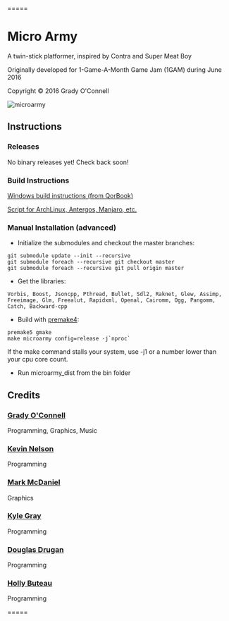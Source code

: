 =====

# Micro Army

A twin-stick platformer, inspired by Contra and Super Meat Boy

Originally developed for 1-Game-A-Month Game Jam (1GAM) during June 2016

Copyright &copy; 2016 Grady O'Connell

![microarmy](https://pbs.twimg.com/media/CkmOJYZUoAQVBDj.jpg:large)

## Instructions

### Releases

No binary releases yet!  Check back soon!

### Build Instructions

[Windows build instructions (from QorBook)](https://github.com/flipcoder/qor/blob/master/QorBook.md)

[Script for ArchLinux, Antergos, Manjaro, etc.](https://gist.github.com/flipcoder/041e534a1aa482ff1fd5cece57052f92)

### Manual Installation (advanced)

- Initialize the submodules and checkout the master branches:

```
git submodule update --init --recursive
git submodule foreach --recursive git checkout master
git submodule foreach --recursive git pull origin master
```

- Get the libraries:

```
Vorbis, Boost, Jsoncpp, Pthread, Bullet, Sdl2, Raknet, Glew, Assimp, Freeimage, Glm, Freealut, Rapidxml, Openal, Cairomm, Ogg, Pangomm, Catch, Backward-cpp
```

- Build with [premake4](http://industriousone.com/premake/download):

```
premake5 gmake
make microarmy config=release -j`nproc`
```

If the make command stalls your system, use -j1 or a number lower than your cpu core count.

- Run microarmy_dist from the bin folder

## Credits

### [Grady O'Connell](https://github.com/flipcoder)
Programming, Graphics, Music

### [Kevin Nelson](https://github.com/mrgirlyman)
Programming

### [Mark McDaniel](https://github.com/AlfredAnonymous)
Graphics

### [Kyle Gray](https://github.com/gregorthebigmac)
Programming

### [Douglas Drugan](https://github.com/Douglas-Robert-Drugan)
Programming

### [Holly Buteau](https://github.com/Holly-Buteau)
Programming

=====

